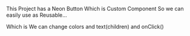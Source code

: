 This Project has a Neon Button Which is Custom Component So we can easily use as
Reusable...

Which is We can change colors and text(children) and onClick()